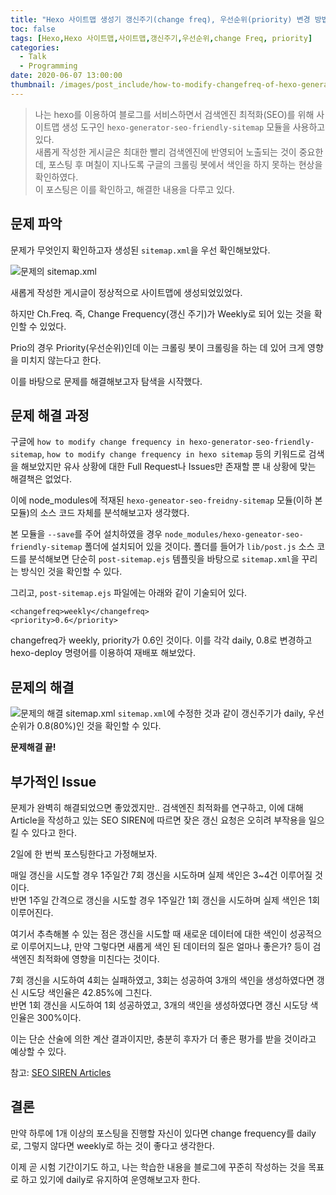 ```yaml
---
title: "Hexo 사이트맵 생성기 갱신주기(change freq), 우선순위(priority) 변경 방법"
toc: false
tags: [Hexo,Hexo 사이트맵,사이트맵,갱신주기,우선순위,change Freq, priority]
categories:
  - Talk
  - Programming
date: 2020-06-07 13:00:00
thumbnail: /images/post_include/how-to-modify-changefreq-of-hexo-generator-seo-friendly-sitemap/hexo_poster.png
---
```

> 나는 hexo를 이용하여 블로그를 서비스하면서 검색엔진 최적화(SEO)를 위해 사이트맵 생성 도구인 `hexo-generator-seo-friendly-sitemap` 모듈을 사용하고 있다.  
> 새롭게 작성한 게시글은 최대한 빨리 검색엔진에 반영되어 노출되는 것이 중요한데, 포스팅 후 며칠이 지나도록 구글의 크롤링 봇에서 색인을 하지 못하는 현상을 확인하였다.  
> 이 포스팅은 이를 확인하고, 해결한 내용을 다루고 있다.

## 문제 파악
문제가 무엇인지 확인하고자 생성된 `sitemap.xml`을 우선 확인해보았다.

![문제의 sitemap.xml](/images/post_include/how-to-modify-changefreq-of-hexo-generator-seo-friendly-sitemap/SITEMAP_weekly.JPG "문제의 sitemap.xml")

새롭게 작성한 게시글이 정상적으로 사이트맵에 생성되었있었다.

하지만 Ch.Freq. 즉, Change Frequency(갱신 주기)가 Weekly로 되어 있는 것을 확인할 수 있었다.

Prio의 경우 Priority(우선순위)인데 이는 크롤링 봇이 크롤링을 하는 데 있어 크게 영향을 미치지 않는다고 한다.

이를 바탕으로 문제를 해결해보고자 탐색을 시작했다.

## 문제 해결 과정
구글에 `how to modify change frequency in hexo-generator-seo-friendly-sitemap`, `how to modify change frequency in hexo sitemap` 등의 키워드로 검색을 해보았지만 유사 상황에 대한 Full Request나 Issues만 존재할 뿐 내 상황에 맞는 해결책은 없었다.

이에 node_modules에 적재된 `hexo-geneator-seo-freidny-sitemap` 모듈(이하 본 모듈)의 소스 코드 자체를 분석해보고자 생각했다.

본 모듈을 `--save`를 주어 설치하였을 경우 `node_modules/hexo-geneator-seo-friendly-sitemap` 폴더에 설치되어 있을 것이다. 폴더를 들어가 `lib/post.js` 소스 코드를 분석해보면 단순히 `post-sitemap.ejs` 템플릿을 바탕으로 `sitemap.xml`을 꾸리는 방식인 것을 확인할 수 있다.

그리고, `post-sitemap.ejs` 파일에는 아래와 같이 기술되어 있다.
```ejs
<changefreq>weekly</changefreq>
<priority>0.6</priority>
```
changefreq가 weekly, priority가 0.6인 것이다. 이를 각각 daily, 0.8로 변경하고 hexo-deploy 명령어를 이용하여 재배포 해보았다.

## 문제의 해결
![문제의 해결 sitemap.xml](/images/post_include/how-to-modify-changefreq-of-hexo-generator-seo-friendly-sitemap/SITEMAP_daily.JPG "문제의 해결 sitemap.xml")
`sitemap.xml`에 수정한 것과 같이 갱신주기가 daily, 우선순위가 0.8(80%)인 것을 확인할 수 있다.

**문제해결 끝!**

## 부가적인 Issue
문제가 완벽히 해결되었으면 좋았겠지만.. 검색엔진 최적화를 연구하고, 이에 대해 Article을 작성하고 있는 SEO SIREN에 따르면 잦은 갱신 요청은 오히려 부작용을 일으킬 수 있다고 한다.

2일에 한 번씩 포스팅한다고 가정해보자.

매일 갱신을 시도할 경우 1주일간 7회 갱신을 시도하며 실제 색인은 3~4건 이루어질 것이다.  
반면 1주일 간격으로 갱신을 시도할 경우 1주일간 1회 갱신을 시도하며 실제 색인은 1회 이루어진다.

여기서 추측해볼 수 있는 점은 갱신을 시도할 때 새로운 데이터에 대한 색인이 성공적으로 이루어지느냐, 만약 그렇다면 새롭게 색인 된 데이터의 질은 얼마나 좋은가? 등이 검색엔진 최적화에 영향을 미친다는 것이다.

7회 갱신을 시도하여 4회는 실패하였고, 3회는 성공하여 3개의 색인을 생성하였다면 갱신 시도당 색인율은 42.85%에 그친다.  
반면 1회 갱신을 시도하여 1회 성공하였고, 3개의 색인을 생성하였다면 갱신 시도당 색인율은 300%이다.

이는 단순 산술에 의한 계산 결과이지만, 충분히 후자가 더 좋은 평가를 받을 것이라고 예상할 수 있다.

참고: [SEO SIREN Articles](https://www.seosiren.com/changing-sitemap-articles-frequency-to-monthly/)

## 결론
만약 하루에 1개 이상의 포스팅을 진행할 자신이 있다면 change frequency를 daily로, 그렇지 않다면 weekly로 하는 것이 좋다고 생각한다.

이제 곧 시험 기간이기도 하고, 나는 학습한 내용을 블로그에 꾸준히 작성하는 것을 목표로 하고 있기에 daily로 유지하여 운영해보고자 한다. 